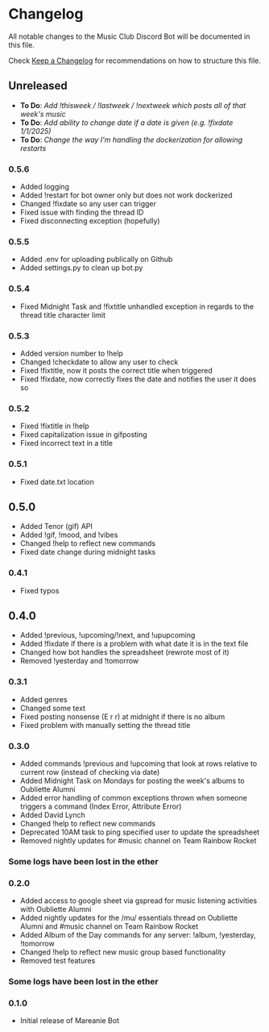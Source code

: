 # Changelog

All notable changes to the Music Club Discord Bot will be documented in this file.

Check [Keep a Changelog](http://keepachangelog.com/) for recommendations on how to structure this file.

## Unreleased 
- **To Do**: *Add !thisweek / !lastweek / !nextweek which posts all of that week's music*
- **To Do**: *Add ability to change date if a date is given (e.g. !fixdate 1/1/2025)*
- **To Do**: *Change the way I'm handling the dockerization for allowing restarts*

### 0.5.6
- Added logging
- Added !restart for bot owner only but does not work dockerized
- Changed !fixdate so any user can trigger
- Fixed issue with finding the thread ID
- Fixed disconnecting exception (hopefully)

### 0.5.5
- Added .env for uploading publically on Github
- Added settings.py to clean up bot.py

### 0.5.4
- Fixed Midnight Task and !fixtitle unhandled exception in regards to the thread title character limit

### 0.5.3
- Added version number to !help
- Changed !checkdate to allow any user to check 
- Fixed !fixtitle, now it posts the correct title when triggered
- Fixed !fixdate, now correctly fixes the date and notifies the user it does so

### 0.5.2
- Fixed !fixtitle in !help
- Fixed capitalization issue in gifposting
- Fixed incorrect text in a title

### 0.5.1
- Fixed date.txt location

## 0.5.0
- Added Tenor (gif) API
- Added !gif, !mood, and !vibes
- Changed !help to reflect new commands
- Fixed date change during midnight tasks

### 0.4.1
- Fixed typos

## 0.4.0
- Added !previous, !upcoming/!next, and !upupcoming
- Added !fixdate if there is a problem with what date it is in the text file
- Changed how bot handles the spreadsheet (rewrote most of it)
- Removed !yesterday and !tomorrow

### 0.3.1
- Added genres
- Changed some text
- Fixed posting nonsense (E r r) at midnight if there is no album
- Fixed problem with manually setting the thread title

### 0.3.0
- Added commands !previous and !upcoming that look at rows relative to current row (instead of checking via date)
- Added Midnight Task on Mondays for posting the week's albums to Oubliette Alumni
- Added error handling of common exceptions thrown when someone triggers a command (Index Error, Attribute Error)
- Added David Lynch
- Changed !help to reflect new commands
- Deprecated 10AM task to ping specified user to update the spreadsheet
- Removed nightly updates for #music channel on Team Rainbow Rocket

### Some logs have been lost in the ether

### 0.2.0
- Added access to google sheet via gspread for music listening activities with Oubliette Alumni
- Added nightly updates for the /mu/ essentials thread on Oubliette Alumni and #music channel on Team Rainbow Rocket
- Added Album of the Day commands for any server: !album, !yesterday, !tomorrow
- Changed !help to reflect new music group based functionality
- Removed test features

### Some logs have been lost in the ether

### 0.1.0
- Initial release of Mareanie Bot